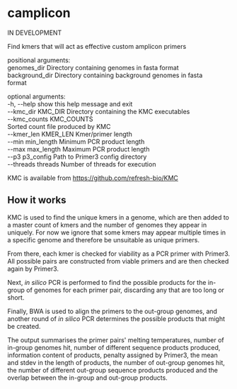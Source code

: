# camplicon

IN DEVELOPMENT

Find kmers that will act as effective custom amplicon primers

positional arguments:  
  genomes_dir           Directory containing genomes in fasta format  
  background_dir        Directory containing background genomes in fasta  
                        format  

optional arguments:  
  -h, --help            show this help message and exit  
  --kmc_dir KMC_DIR     Directory containing the KMC executables  
  --kmc_counts KMC_COUNTS  
                        Sorted count file produced by KMC  
  --kmer_len KMER_LEN   Kmer/primer length  
  --min min_length      Minimum PCR product length  
  --max max_length      Maximum PCR product length  
  --p3 p3_config        Path to Primer3 config directory  
  --threads threads     Number of threads for execution  

KMC is available from https://github.com/refresh-bio/KMC

## How it works
KMC is used to find the unique kmers in a genome, which are then added to a master count of kmers and the number of genomes they appear in uniquely. For now we ignore that some kmers may appear multiple times in a specific genome and therefore be unsuitable as unique primers.

From there, each kmer is checked for viability as a PCR primer with Primer3. All possible pairs are constructed from viable primers and are then checked again by Primer3.

Next, *in silico* PCR is performed to find the possible products for the in-group of genomes for each primer pair, discarding any that are too long or short.

Finally, BWA is used to align the primers to the out-group genomes, and another round of *in silico* PCR determines the possible products that might be created.

The output summarises the primer pairs' melting temperatures, number of in-group genomes hit, number of different sequence products produced, information content of products, penalty assigned by Primer3, the mean and stdev in the length of products, the number of out-group genomes hit, the number of different out-group sequence products produced and the overlap between the in-group and out-group products.
